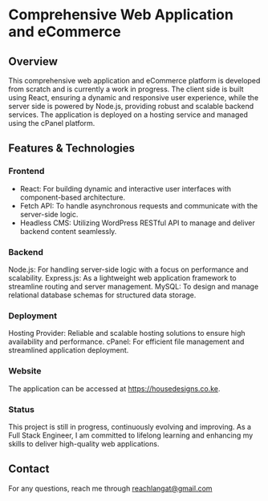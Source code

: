 # Comprehensive Web Application and eCommerce

## Overview

This comprehensive web application and eCommerce platform is developed from scratch and is currently a work in progress. The client side is built using React, ensuring a dynamic and responsive user experience, while the server side is powered by Node.js, providing robust and scalable backend services. The application is deployed on a hosting service and managed using the cPanel platform.

## Features & Technologies

### Frontend

- React: For building dynamic and interactive user interfaces with component-based architecture.
- Fetch API: To handle asynchronous requests and communicate with the server-side logic.
- Headless CMS: Utilizing WordPress RESTful API to manage and deliver backend content seamlessly.

### Backend

Node.js: For handling server-side logic with a focus on performance and scalability.
Express.js: As a lightweight web application framework to streamline routing and server management.
MySQL: To design and manage relational database schemas for structured data storage.

### Deployment

Hosting Provider: Reliable and scalable hosting solutions to ensure high availability and performance.
cPanel: For efficient file management and streamlined application deployment.

### Website

The application can be accessed at https://housedesigns.co.ke.

### Status

This project is still in progress, continuously evolving and improving. As a Full Stack Engineer, I am committed to lifelong learning and enhancing my skills to deliver high-quality web applications.

## Contact

For any questions, reach me through reachlangat@gmail.com 
